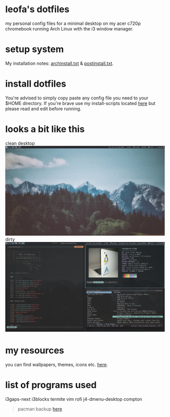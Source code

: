 # leofa's dotfiles
my personal config files for a minimal desktop on my acer c720p chromebook running Arch Linux with the i3 window manager. 

# setup system 
My installation notes: <a href="https://github.com/leofa/dotfiles/blob/master/archinstall.txt">archinstall.txt</a> & <a href="https://github.com/leofa/dotfiles/blob/master/postinstall.txt">postinstall.txt</a>. 

# install dotfiles
You're advised to simply copy paste any config file you need to your $HOME directory. 
If you're brave use my install-scripts located <a href="https://github.com/leofa/dotfiles/tree/master/setup">here</a> but please read and edit before running. 

# looks a bit like this
clean desktop
![ScreenShot](.scrot/clean.png)
dirty
![ScreenShot](.scrot/dirty.png) 

# my resources
you can find wallpapers, themes, icons etc. <a href="https://github.com/leofa/dotfiles/tree/master/resources">here</a>. 


# list of programs used
i3gaps-next
i3blocks
termite
vim
rofi
j4-dmenu-desktop
compton
> pacman backup <a href="https://github.com/leofa/dotfiles/tree/master/.pacman">here</a> 


